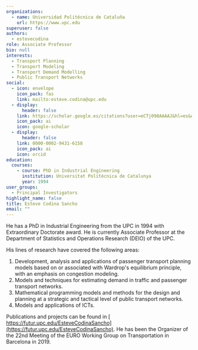 ```yaml
---
organizations:
  - name: Universidad Politécnica de Cataluña
    url: https://www.upc.edu
superuser: false
authors:
  - estevecodina
role: Associate Professor
bio: null
interests:
  - Transport Planning
  - Transport Modeling
  - Transport Demand Modelling
  - Public Transport Networks
social:
  - icon: envelope
    icon_pack: fas
    link: mailto:esteve.codina@upc.edu
  - display:
      header: false
    link: https://scholar.google.es/citations?user=eCTj098AAAAJ&hl=es&oi=ao
    icon_pack: ai
    icon: google-scholar
  - display:
      header: false
    link: 0000-0002-9431-6158
    icon_pack: ai
    icon: orcid
education:
  courses:
    - course: PhD in Industrial Engineering
      institution: Universitat Politècnica de Catalunya
      year: 1994
user_groups:
  - Principal Investigators
highlight_name: false
title: Esteve Codina Sancho
email: ""
---
```

He has a PhD in Industrial Engineering from the UPC in 1994 with Extraordinary Doctorate award. He is currently Associate Professor at the Department of Statistics and Operations Research (DEIO) of the UPC.

His lines of research have covered the following areas: 

1. Development, analysis and applications of passenger transport planning models based on or associated with Wardrop's equilibrium principle, with an emphasis on congestion modeling. 
2. Models and techniques for estimating demand in traffic and passenger transport networks.
3. Mathematical programming models and methods for the design and planning at a strategic and tactical level of public transport networks.
4. Models and applications of ICTs.

Publications and projects can be found in [ https://futur.upc.edu/EsteveCodinaSancho](https://futur.upc.edu/EsteveCodinaSancho). He has been the Organizer of the 22nd Meeting of the EURO Working Group on Transportation in Barcelona in 2019.